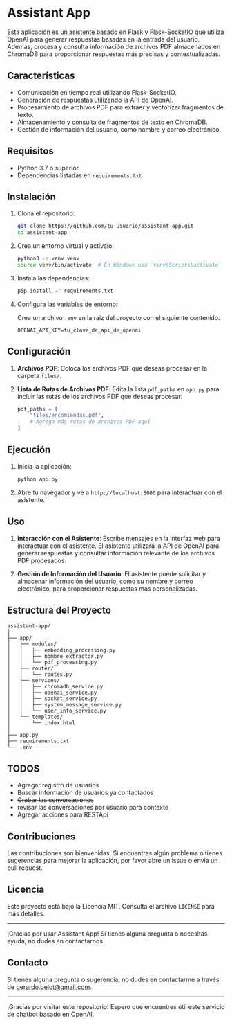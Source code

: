 # Assistant App

Esta aplicación es un asistente basado en Flask y Flask-SocketIO que utiliza OpenAI para generar respuestas basadas en la entrada del usuario. Además, procesa y consulta información de archivos PDF almacenados en ChromaDB para proporcionar respuestas más precisas y contextualizadas.

## Características

- Comunicación en tiempo real utilizando Flask-SocketIO.
- Generación de respuestas utilizando la API de OpenAI.
- Procesamiento de archivos PDF para extraer y vectorizar fragmentos de texto.
- Almacenamiento y consulta de fragmentos de texto en ChromaDB.
- Gestión de información del usuario, como nombre y correo electrónico.

## Requisitos

- Python 3.7 o superior
- Dependencias listadas en `requirements.txt`

## Instalación

1. Clona el repositorio:

   ```bash
   git clone https://github.com/tu-usuario/assistant-app.git
   cd assistant-app
   ```

2. Crea un entorno virtual y actívalo:

   ```bash
   python3 -m venv venv
   source venv/bin/activate  # En Windows usa `venv\Scripts\activate`
   ```

3. Instala las dependencias:

   ```bash
   pip install -r requirements.txt
   ```

4. Configura las variables de entorno:

   Crea un archivo `.env` en la raíz del proyecto con el siguiente contenido:

   ```env
   OPENAI_API_KEY=tu_clave_de_api_de_openai
   ```

## Configuración

1. **Archivos PDF**: Coloca los archivos PDF que deseas procesar en la carpeta `files/`.

2. **Lista de Rutas de Archivos PDF**: Edita la lista `pdf_paths` en `app.py` para incluir las rutas de los archivos PDF que deseas procesar:

   ```python
   pdf_paths = [
       "files/encomiendas.pdf",
       # Agrega más rutas de archivos PDF aquí
   ]
   ```

## Ejecución

1. Inicia la aplicación:

   ```bash
   python app.py
   ```

2. Abre tu navegador y ve a `http://localhost:5000` para interactuar con el asistente.

## Uso

1. **Interacción con el Asistente**: Escribe mensajes en la interfaz web para interactuar con el asistente. El asistente utilizará la API de OpenAI para generar respuestas y consultar información relevante de los archivos PDF procesados.

2. **Gestión de Información del Usuario**: El asistente puede solicitar y almacenar información del usuario, como su nombre y correo electrónico, para proporcionar respuestas más personalizadas.

## Estructura del Proyecto

```
assistant-app/
│
├── app/
│   ├── modules/
│   │   ├── embedding_processing.py
│   │   ├── nombre_extractor.py
│   │   └── pdf_processing.py
│   ├── router/
│   │   └── routes.py
│   ├── services/
│   │   ├── chromadb_service.py
│   │   ├── openai_service.py
│   │   ├── socket_service.py
│   │   ├── system_message_service.py
│   │   └── user_info_service.py
│   └── templates/
│       └── index.html
│
├── app.py
├── requirements.txt
└── .env
```

## TODOS
- Agregar registro de usuarios
- Buscar información de usuarios ya contactados
- ~~Grabar las conversaciones~~
- revisar las conversaciones por usuario para contexto
- Agregar acciones para RESTApi

## Contribuciones

Las contribuciones son bienvenidas. Si encuentras algún problema o tienes sugerencias para mejorar la aplicación, por favor abre un issue o envía un pull request.

## Licencia

Este proyecto está bajo la Licencia MIT. Consulta el archivo `LICENSE` para más detalles.

---

¡Gracias por usar Assistant App! Si tienes alguna pregunta o necesitas ayuda, no dudes en contactarnos.

## Contacto

Si tienes alguna pregunta o sugerencia, no dudes en contactarme a través de [gerardo.belot@gmail.com](mailto:gerardo.belot@gmail.com).

---

¡Gracias por visitar este repositorio! Espero que encuentres útil este servicio de chatbot basado en OpenAI.